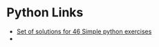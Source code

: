 # Python Links
* [Set of solutions for 46 Simple python exercises](https://github.com/sevo/flp_python_exercises)
* []()
